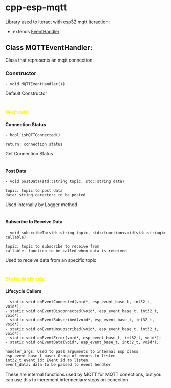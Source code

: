 # cpp-esp-mqtt

Library used to iteract with esp32 mqtt iteraction:

- extends [EventHandler](https://github.com/MAPL-UFU/cpp-esp-e-handler)

## **Class MQTTEventHandler:**

Class that represents an mqtt connection: 

### Constructor   
   
    - void MQTTEventHandler())

Default Constructor
<br>
<br>




### <font color="yellow">Methods:</font>

#### Connection Status

    - bool isMQTTConnected()

    return: connection status
Get Connection Status
<br>
<br>

#### Post Data

    - void postData(std::string topic, std::string data)

    topic: topic to post data
    data: string caracters to be posted 
    
Used internally by Logger method
<br>
<br>

#### Subscribe to Receive Data 

    - void subscribeTo(std::string topic, std::function<void(std::string)> callable)
    
    topic: topic to subscribe to receive from
    callable: function to be called when data is received

Used to receive data from an specific topic
<br>
<br>

### <font color="yellow">Static Methods:</font>

#### Lifecycle Callers 
    - static void onEventConnected(void*, esp_event_base_t, int32_t, void*);
    - static void onEventDisconnected(void*, esp_event_base_t, int32_t, void*);
    - static void onEventSubscribed(void*, esp_event_base_t, int32_t, void*);
    - static void onEventUnsubscribed(void*, esp_event_base_t, int32_t, void*);
    - static void onEventError(void*, esp_event_base_t, int32_t, void*);
    - static void onEventData(void*, esp_event_base_t, int32_t, void*);
   
    handler_args: Used to pass arguments to internal Esp class
    esp_event_base_t base: Group of events to listen
    int32_t event_id: Event id to listen
    event_data: data to be passed to event hendler

These are internal functions used by MQTT for MQTT conections, but you can use this to increment intermediary steps on conection.
<br>
<br>